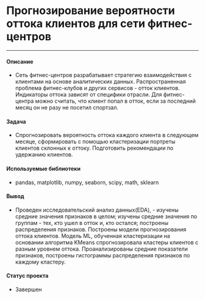 # Прогнозирование вероятности оттока клиентов для сети фитнес-центров
---

#### Описание

 - Сеть фитнес-центров разрабатывает стратегию взаимодействия с клиентами на основе аналитических данных. Распространенная проблема фитнес-клубов и других сервисов - отток клиентов. Индикаторы оттока зависят от специфики отрасли. Для фитнес-центра можно считать, что клиент попал в отток, если за последний месяц он не разу не посетил спортзал.
 
 
#### Задача

 - Спрогнозировать вероятность оттока каждого клиента в следующем месяце, сформировать с помощью кластеризации портреты клиентов склонных к оттоку. Подготовить рекомендации по удержанию клиентов.

#### Используемые библиотеки

 - pandas, matplotlib, numpy, seaborn, scipy, math, sklearn


#### Вывод

 - Проведен исследовательский анализ данных(EDA), - изучены средние значения признаков в целом; изучены средние значения по группам - тех, кто ушел в отток и, кто остался; построены распределения признаков. Построены модели прогнозирования оттока клиентов. Модель ML, обученная  кластеризации на основании алгоритма KMeans  спрогнозировала кластеры клиентов с разным уровнем оттока. Проанализированы средние показатели признаков, построены гистограммы распределения признаков по каждому кластеру.

#### Статус проекта

 - Завершен
